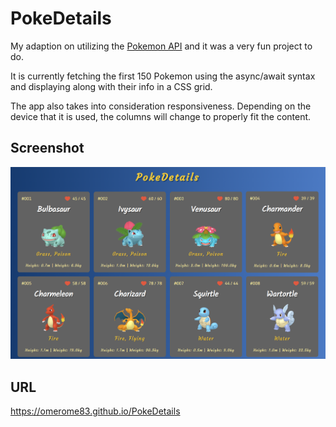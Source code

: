 # PokeDetails
My adaption on utilizing the [Pokemon API](https://pokeapi.co) and it was a very fun project to do. 

It is currently fetching the first 150 Pokemon using the async/await syntax and displaying along with their info in a CSS grid.

The app also takes into consideration responsiveness. Depending on the device that it is used, the columns will change to properly fit the content.

## Screenshot
![](./screenshot.png)

## URL
https://omerome83.github.io/PokeDetails

